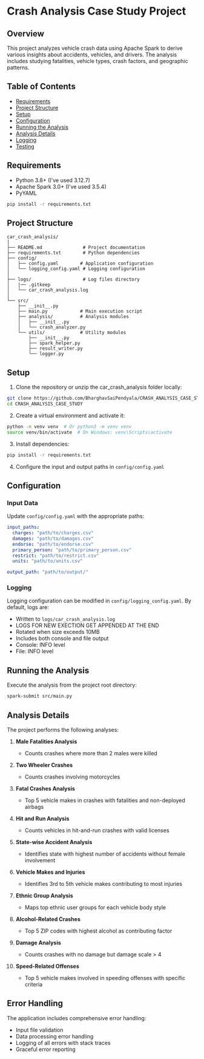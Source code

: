 # Crash Analysis Case Study Project

## Overview
This project analyzes vehicle crash data using Apache Spark to derive various insights about accidents, vehicles, and drivers. The analysis includes studying fatalities, vehicle types, crash factors, and geographic patterns.

## Table of Contents
- [Requirements](#requirements)
- [Project Structure](#project-structure)
- [Setup](#setup)
- [Configuration](#configuration)
- [Running the Analysis](#running-the-analysis)
- [Analysis Details](#analysis-details)
- [Logging](#logging)
- [Testing](#testing)

## Requirements
- Python 3.8+ (I've used 3.12.7)
- Apache Spark 3.0+ (I've used 3.5.4)
- PyYAML

```bash
pip install -r requirements.txt
```

## Project Structure
```
car_crash_analysis/
│
├── README.md               # Project documentation
├── requirements.txt        # Python dependencies
├── config/
│   ├── config.yaml        # Application configuration
│   └── logging_config.yaml # Logging configuration
│
├── logs/                   # Log files directory
│   |── .gitkeep
│   └── car_crash_analysis.log
│
└── src/
    ├── __init__.py
    ├── main.py            # Main execution script
    ├── analysis/          # Analysis modules
    │   ├── __init__.py
    │   └── crash_analyzer.py
    └── utils/             # Utility modules
        ├── __init__.py
        ├── spark_helper.py
        ├── result_writer.py
        └── logger.py

```

## Setup
1. Clone the repository or unzip the car_crash_analysis folder locally:
```bash
git clone https://github.com/BharghavSaiPendyala/CRASH_ANALYSIS_CASE_STUDY.git
cd CRASH_ANALYSIS_CASE_STUDY
```

2. Create a virtual environment and activate it:
```bash
python -m venv venv  # Or python3 -m venv venv
source venv/bin/activate  # On Windows: venv\Scripts\activate
```

3. Install dependencies:
```bash
pip install -r requirements.txt
```

4. Configure the input and output paths in `config/config.yaml`

## Configuration
### Input Data
Update `config/config.yaml` with the appropriate paths:
```yaml
input_paths:
  charges: "path/to/charges.csv"
  damages: "path/to/damages.csv"
  endorse: "path/to/endorse.csv"
  primary_person: "path/to/primary_person.csv"
  restrict: "path/to/restrict.csv"
  units: "path/to/units.csv"

output_path: "path/to/output/"
```

### Logging
Logging configuration can be modified in `config/logging_config.yaml`. By default, logs are:
- Written to `logs/car_crash_analysis.log`
- LOGS FOR NEW EXECTION GET APPENDED AT THE END 
- Rotated when size exceeds 10MB
- Includes both console and file output
- Console: INFO level
- File: INFO level

## Running the Analysis
Execute the analysis from the project root directory:
```bash
spark-submit src/main.py
```

## Analysis Details
The project performs the following analyses:

1. **Male Fatalities Analysis**
   - Counts crashes where more than 2 males were killed

2. **Two Wheeler Crashes**
   - Counts crashes involving motorcycles

3. **Fatal Crashes Analysis**
   - Top 5 vehicle makes in crashes with fatalities and non-deployed airbags

4. **Hit and Run Analysis**
   - Counts vehicles in hit-and-run crashes with valid licenses

5. **State-wise Accident Analysis**
   - Identifies state with highest number of accidents without female involvement

6. **Vehicle Makes and Injuries**
   - Identifies 3rd to 5th vehicle makes contributing to most injuries

7. **Ethnic Group Analysis**
   - Maps top ethnic user groups for each vehicle body style

8. **Alcohol-Related Crashes**
   - Top 5 ZIP codes with highest alcohol as contributing factor

9. **Damage Analysis**
   - Counts crashes with no damage but damage scale > 4

10. **Speed-Related Offenses**
    - Top 5 vehicle makes involved in speeding offenses with specific criteria


## Error Handling
The application includes comprehensive error handling:
- Input file validation
- Data processing error handling
- Logging of all errors with stack traces
- Graceful error reporting

